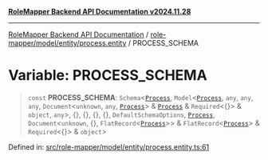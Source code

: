 [**RoleMapper Backend API Documentation v2024.11.28**](../../../../../README.md)

***

[RoleMapper Backend API Documentation](../../../../../modules.md) / [role-mapper/model/entity/process.entity](../README.md) / PROCESS\_SCHEMA

# Variable: PROCESS\_SCHEMA

> `const` **PROCESS\_SCHEMA**: `Schema`\<[`Process`](../classes/Process.md), `Model`\<[`Process`](../classes/Process.md), `any`, `any`, `any`, `Document`\<`unknown`, `any`, [`Process`](../classes/Process.md)\> & [`Process`](../classes/Process.md) & `Required`\<\{\}\> & `object`, `any`\>, \{\}, \{\}, \{\}, \{\}, `DefaultSchemaOptions`, [`Process`](../classes/Process.md), `Document`\<`unknown`, \{\}, `FlatRecord`\<[`Process`](../classes/Process.md)\>\> & `FlatRecord`\<[`Process`](../classes/Process.md)\> & `Required`\<\{\}\> & `object`\>

Defined in: [src/role-mapper/model/entity/process.entity.ts:61](https://github.com/FlowCraft-AG/RoleMapper/blob/3eb36c970c08048b7af3096cccc727e0fc5a22b5/backend/src/role-mapper/model/entity/process.entity.ts#L61)
